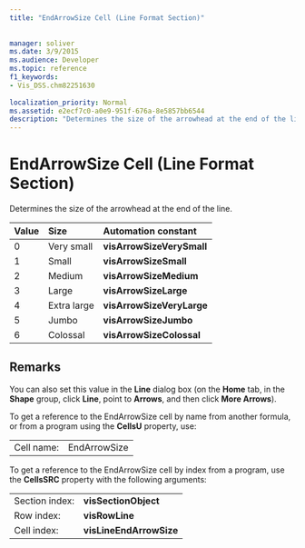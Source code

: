 ```yaml
---
title: "EndArrowSize Cell (Line Format Section)"
 
 
manager: soliver
ms.date: 3/9/2015
ms.audience: Developer
ms.topic: reference
f1_keywords:
- Vis_DSS.chm82251630
 
localization_priority: Normal
ms.assetid: e2ecf7c0-a0e9-951f-676a-8e5857bb6544
description: "Determines the size of the arrowhead at the end of the line."
---
```


# EndArrowSize Cell (Line Format Section)

Determines the size of the arrowhead at the end of the line.
  
|**Value**|**Size**|**Automation constant**|
|:-----|:-----|:-----|
|0  <br/> |Very small  <br/> |**visArrowSizeVerySmall** <br/> |
|1  <br/> |Small  <br/> |**visArrowSizeSmall** <br/> |
|2  <br/> |Medium  <br/> |**visArrowSizeMedium** <br/> |
|3  <br/> |Large  <br/> |**visArrowSizeLarge** <br/> |
|4  <br/> |Extra large  <br/> |**visArrowSizeVeryLarge** <br/> |
|5  <br/> |Jumbo  <br/> |**visArrowSizeJumbo** <br/> |
|6  <br/> |Colossal  <br/> |**visArrowSizeColossal** <br/> |
   
## Remarks

You can also set this value in the **Line** dialog box (on the **Home** tab, in the **Shape** group, click **Line**, point to **Arrows**, and then click **More Arrows**).
  
To get a reference to the EndArrowSize cell by name from another formula, or from a program using the **CellsU** property, use: 
  
|||
|:-----|:-----|
|Cell name:  <br/> |EndArrowSize  <br/> |
   
To get a reference to the EndArrowSize cell by index from a program, use the **CellsSRC** property with the following arguments: 
  
|||
|:-----|:-----|
|Section index:  <br/> |**visSectionObject** <br/> |
|Row index:  <br/> |**visRowLine** <br/> |
|Cell index:  <br/> |**visLineEndArrowSize** <br/> |
   

